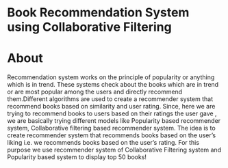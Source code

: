 # Book Recommendation System using Collaborative Filtering

# About

Recommendation system works on the principle of popularity or anything which is in trend. These systems check about the books which are in trend or are most popular among the users and directly recommend them.Different algorithms are used to create a recommender system that recommend books based on similarity and user rating. Since, here we are trying to recommend books to users based on their ratings the user gave , we are basically trying different models like Popularity based recommender system, Collaborative filtering based recommender system. The idea is to create recommender system that recommends books based on the user’s liking i.e. we recommends books based on the user’s rating. For this purpose we use recommender system of Collaborative Filtering system and Popularity based system to display top 50 books!
